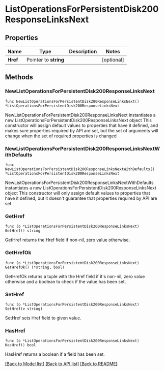 # ListOperationsForPersistentDisk200ResponseLinksNext

## Properties

Name | Type | Description | Notes
------------ | ------------- | ------------- | -------------
**Href** | Pointer to **string** |  | [optional] 

## Methods

### NewListOperationsForPersistentDisk200ResponseLinksNext

`func NewListOperationsForPersistentDisk200ResponseLinksNext() *ListOperationsForPersistentDisk200ResponseLinksNext`

NewListOperationsForPersistentDisk200ResponseLinksNext instantiates a new ListOperationsForPersistentDisk200ResponseLinksNext object
This constructor will assign default values to properties that have it defined,
and makes sure properties required by API are set, but the set of arguments
will change when the set of required properties is changed

### NewListOperationsForPersistentDisk200ResponseLinksNextWithDefaults

`func NewListOperationsForPersistentDisk200ResponseLinksNextWithDefaults() *ListOperationsForPersistentDisk200ResponseLinksNext`

NewListOperationsForPersistentDisk200ResponseLinksNextWithDefaults instantiates a new ListOperationsForPersistentDisk200ResponseLinksNext object
This constructor will only assign default values to properties that have it defined,
but it doesn't guarantee that properties required by API are set

### GetHref

`func (o *ListOperationsForPersistentDisk200ResponseLinksNext) GetHref() string`

GetHref returns the Href field if non-nil, zero value otherwise.

### GetHrefOk

`func (o *ListOperationsForPersistentDisk200ResponseLinksNext) GetHrefOk() (*string, bool)`

GetHrefOk returns a tuple with the Href field if it's non-nil, zero value otherwise
and a boolean to check if the value has been set.

### SetHref

`func (o *ListOperationsForPersistentDisk200ResponseLinksNext) SetHref(v string)`

SetHref sets Href field to given value.

### HasHref

`func (o *ListOperationsForPersistentDisk200ResponseLinksNext) HasHref() bool`

HasHref returns a boolean if a field has been set.


[[Back to Model list]](../README.md#documentation-for-models) [[Back to API list]](../README.md#documentation-for-api-endpoints) [[Back to README]](../README.md)


